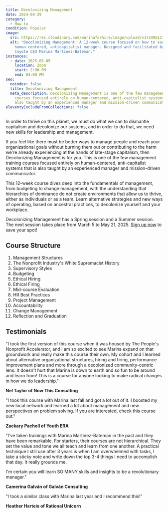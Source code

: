 ```yaml
---
title: Decolonizing Management
date: 2024-08-29
category:
  - How to
condition: Popular
image:
  src: https://res.cloudinary.com/marinaforhire/image/upload/v1724961272/Decolonizing_Management_1_rljkjo.png
  alt: "Decolonizing Management: A 12-week course focused on how to succeed as a
    human-centered, anticapitalist manager. Designed and facilitated by New
    Coyote CEO Marina Martinez-Bateman."
instances:
  - date: 2025-03-05
    location: Zoom
    start: 2:00 PM
    end: 04:00 PM
seo:
  noindex: false
  title: Decolonizing Management
  meta_description: Decolonizing Management is one of the few management training
    courses focused entirely on human-centered, anti-capitalist systems that is
    also taught by an experienced manager and mission-driven communicator.
eleventyExcludeFromCollections: false
---
```

In order to thrive on this planet, we must do what we can to dismantle capitalism and decolonize our systems, and in order to do that, we need new skills for leadership and management. 

If you feel like there must be better ways to manage people and reach your organizational goals without burning them out or contributing to the harm we're already experiencing at the hands of late-stage capitalism, then Decolonizing Management is for you. This is one of the few management training courses focused entirely on human-centered, anti-capitalist systems that is also taught by an experienced manager and mission-driven communicator.

This 12-week course dives deep into the fundamentals of management, from budgeting to change management, with the understanding that hierarchies of dominance do not create environments that allow us to thrive, either as individuals or as a team. Learn alternative strategies and new ways of operating, based on ancestral practices, to decolonize yourself and your workplace.

Decolonizing Management has a Spring session and a Summer session. The next session takes place from March 5 to May 21, 2025. [Sign up now](https://decolonizing.management/) to save your spot!

## Course Structure

1. Management Structures
2. The Nonprofit Industry's White Supremacist History
3. Supervisory Styles 
4. Budgeting
5. Ethical Hiring 
6. Ethical Firing 
7. Mid-course Evaluation 
8. HR Best Practices
9. Project Management
10. Accountability  
11. Change Management 
12. Reflection and Graduation

## Testimonials

"I took the first version of this course when it was housed by The People's Nonprofit Accelerator, and I am so excited to see Marina expand on that groundwork and really make this course their own. My cohort and I learned about alternative organizational structures, hiring and firing, performance improvement plans and more through a decolonized community-centric lens. It doesn't hurt that Marina is down to earth and so fun to be around and learn from! This is a course for anyone looking to make radical changes in how we do leadership."

**Nel Taylor of Now This Consulting**

"I took this course with Marina last fall and got a lot out of it. I boosted my new local network and learned a lot about management and new perspectives on problem solving. If you are interested, check this course out."

**Zackary Pacholl of Youth ERA**

"I've taken trainings with Marina Martinez-Bateman in the past and they have been remarkable. For starters, their courses are not hierarchical. They set the value and tone we all teach and learn from one another. A practical technique I still use after 3 years is when I am overwhelmed with tasks, I take a sticky note and write down the top 3-4 things I need to accomplish that day. It really grounds me.

I'm certain you will learn SO MANY skills and insights to be a revolutionary manager."

**Camerina Galván of Galván Consulting**

"I took a similar class with Marina last year and I recommend this!"

**Heather Harteis of Rational Unicorn**
